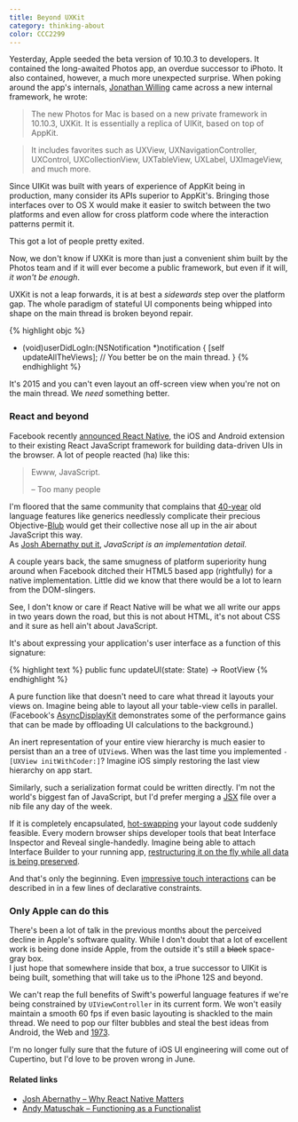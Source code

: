 ```yaml
---
title: Beyond UXKit
category: thinking-about
color: CCC2299
---
```


Yesterday, Apple seeded the beta version of 10.10.3 to developers. It contained
the long-awaited Photos app, an overdue successor to iPhoto. It also
contained, however, a much more unexpected surprise. When poking around the
app's internals, [Jonathan Willing][willing] came across a new internal
framework, he wrote:

> The new Photos for Mac is based on a new private framework in 10.10.3, UXKit.
> It is essentially a replica of UIKit, based on top of AppKit.

> It includes favorites such as UXView, UXNavigationController, UXControl,
> UXCollectionView, UXTableView, UXLabel, UXImageView, and much more.

Since UIKit was built with years of experience of AppKit being in production,
many consider its APIs superior to AppKit's. Bringing those interfaces over to
OS X would make it easier to switch between the two platforms and even allow for
cross platform code where the interaction patterns permit it.

This got a lot of people pretty exited.

Now, we don't know if UXKit is more than just a convenient shim built by the
Photos team and if it will ever become a public framework, but even if it will, 
_it won't be enough_.

UXKit is not a leap forwards, it is at best a _sidewards_ step over the platform
gap. The whole paradigm of stateful UI components being whipped into shape on
the main thread is broken beyond repair.

{% highlight objc %}
- (void)userDidLogIn:(NSNotification *)notification {
    [self updateAllTheViews]; // You better be on the main thread.
}
{% endhighlight %}

It's 2015 and you can't even layout an off-screen view when you're not on the
main thread. We _need_ something better.

### React and beyond 

Facebook recently [announced React Native][keynote], the iOS and Android
extension to their existing React JavaScript framework for building data-driven
UIs in the browser. A lot of people reacted (ha) like this:

> Ewww, JavaScript.
>
> – Too many people

I'm floored that the same community that complains that [40-year][ml] old
language features like generics needlessly complicate their precious
Objective-[Blub] would get their collective nose all up in the air about
JavaScript this way.  
As [Josh Abernathy put it][josh], _JavaScript is an implementation detail._

A couple years back, the same smugness of platform superiority hung around when
Facebook ditched their HTML5 based app (rightfully) for a native implementation.
Little did we know that there would be a lot to learn from the DOM-slingers.

See, I don't know or care if React Native will be what we all write our apps in
two years down the road, but this is not about HTML, it's not about CSS and it
sure as hell ain't about JavaScript.

It's about expressing your application's user interface as a function of this
signature:

{% highlight text %}
public func updateUI(state: State) -> RootView
{% endhighlight %}

A pure function like that doesn't need to care what thread it layouts your
views on. Imagine being able to layout all your table-view cells in parallel.
(Facebook's [AsyncDisplayKit] demonstrates some of the performance gains that
can be made by offloading UI calculations to the background.)

An inert representation of your entire view hierarchy is much easier to persist
than an a tree of `UIView`s. When was the last time you implemented `-[UXView
initWithCoder:]`? Imagine iOS simply restoring the last view hierarchy on app 
start.

Similarly, such a serialization format could be written directly. I'm not the
world's biggest fan of JavaScript, but I'd prefer merging a [JSX] file over a
nib file any day of the week.

If it is completely encapsulated, [hot-swapping] your layout code suddenly
feasible. Every modern browser ships developer tools that beat Interface
Inspector and Reveal single-handedly. Imagine being able to attach Interface
Builder to your running app, [restructuring it on the fly while all data is
being preserved][hot-loader].

And that's only the beginning. Even [impressive touch interactions][slalom] can
be described in in a few lines of declarative constraints.

### Only Apple can do this

There's been a lot of talk in the previous months about the perceived decline in
Apple's software quality. While I don't doubt that a lot of excellent work is
being done inside Apple, from the outside it's still a <s>black</s> space-gray
box.  
I just hope that somewhere inside that box, a true successor to UIKit is being
built, something that will take us to the iPhone 12S and beyond.

We can't reap the full benefits of Swift's powerful language features if we're
being constrained by `UIViewController` in its current form. We won't easily
maintain a smooth 60 fps if even basic layouting is shackled to the main thread.
We need to pop our filter bubbles and steal the best ideas from Android, the Web
and [1973].

I'm no longer fully sure that the future of iOS UI engineering will come out of
Cupertino, but I'd love to be proven wrong in June.

#### Related links

- [Josh Abernathy – Why React Native Matters][josh]
- [Andy Matuschak – Functioning as a Functionalist](https://www.youtube.com/watch?v=rJosPrqBqrA)

[1973]:            https://vimeo.com/71278954
[asyncdisplaykit]: http://asyncdisplaykit.org/
[blub]:            http://www.paulgraham.com/avg.html
[hot-loader]:      https://gaearon.github.io/react-hot-loader/
[hot-swapping]:    https://www.youtube.com/watch?v=7rDsRXj9-cU#t=1376
[josh]:            https://joshaber.github.io/2015/01/30/why-react-native-matters/
[jsx]:             https://facebook.github.io/jsx/
[keynote]:         https://code.facebook.com/videos/786462671439502/react-js-conf-2015-keynote-introducing-react-native-/
[ml]:              https://en.wikipedia.org/wiki/ML_%28programming_language%29
[slalom]:          https://iamralpht.github.io/constraints/
[willing]:         https://twitter.com/willing
